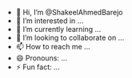 - 👋 Hi, I’m @ShakeelAhmedBarejo
- 👀 I’m interested in ...
- 🌱 I’m currently learning ...
- 💞️ I’m looking to collaborate on ...
- 📫 How to reach me ...
- 😄 Pronouns: ...
- ⚡ Fun fact: ...

<!---
ShakeelAhmedBarejo/ShakeelAhmedBarejo is a ✨ special ✨ repository because its `README.md` (this file) appears on your GitHub profile.
You can click the Preview link to take a look at your changes.
--->
